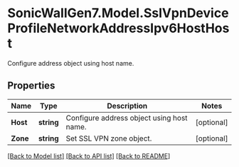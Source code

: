 # SonicWallGen7.Model.SslVpnDeviceProfileNetworkAddressIpv6HostHost
Configure address object using host name.

## Properties

Name | Type | Description | Notes
------------ | ------------- | ------------- | -------------
**Host** | **string** | Configure address object using host name. | [optional] 
**Zone** | **string** | Set SSL VPN zone object. | [optional] 

[[Back to Model list]](../README.md#documentation-for-models) [[Back to API list]](../README.md#documentation-for-api-endpoints) [[Back to README]](../README.md)

